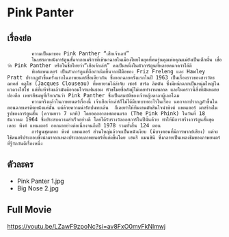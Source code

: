 # Pink Panter

## เรื่องย่อ
            ความเป็นมาของ Pink Panther “เสือเจ้าเลห์” 
            ในบรรดาหนังการ์ตูนสั้นจากอเมริกาที่เข้ามาฉายในเมืองไทยในยุคที่คนรุ่นคุณพ่อคุณแม่ยังเป็นเด็กนั้น เชื่อว่า Pink Panther หรือในชื่อไทยว่า“เสือเจ้าเล่ห์” คงเป็นหนึ่งในตัวการ์ตูนที่หลายคนจดจำได้ดี
            พิงค์แพนเตอร์ เป็นตัวการ์ตูนที่ถือกำเนิดขึ้นจากฝีมือของ Friz Freleng และ Hawley Pratt ปรากฏตัวขึ้นครั้งแรกในภาพยนตร์ชื่อเดียวกัน ซึ่งออกฉายครั้งแรกในปี 1963 เป็นเรื่องราวของสารวัตร ฌาคส์ คลูโซ (Jacques Clouseau) ที่พยายามไล่ล่าจับ เซอร์ ชาร์ล ลิตตัน ซึ่งมีหน้าฉากเป็นหนุ่มใหญ่ในแวดวงไฮโซ แต่ที่แท้จริงแล้วมันคือจอมโจรแฟนธอม หัวขโมยชื่อดังผู้ไม่เคยทำงานพลาด และในคราวนี้สิ่งที่มันหมายปองคือ เพชรสีชมพูที่เรียกกันว่า Pink Panther ซึ่งเป็นสมบัติของเจ้าหญิงดาลาผู้เลอโฉม 
            ความจริงแล้วในภาพยนตร์เรื่องนี้ เจ้าเสือเจ้าเล่ห์ก็ไม่ได้มีบทบาทอะไรในเรื่อง นอกจากปรากฏตัวขึ้นในตอนฉายเครดิตหนังแค่นั้น แต่ด้วยความน่ารักปนทะเล้น  ก็เลยทำให้ทีมงานตัดสินใจนำพิงค์ แพนเตอร์ มาสร้างในรูปของการ์ตูนสั้น (ความยาว 7 นาที) โดยออกอากาศตอนแรก (The Pink Phink) ในวันที่ 18 ธันวาคม 1964 ซึ่งประสบความสำเร็จอย่างดี โดยได้รับรางวัลออสการ์ในปีนั้นด้วย ทำให้มีการสร้างการ์ตูนสั้นชุดเดอะ พิงค์ แพนเตอร์ ออกมาอย่างต่อเนื่องจนถึงปี 1978 รวมทั้งสิ้น 124 ตอน
            การ์ตูนชุดเดอะ พิงค์ แพนเตอร์ ส่วนใหญ่แล้วจะเป็นหนังเงียบ (มีบางตอนที่มีการพากย์เสียง) แต่จะใช้ดนตรีประกอบซึ่งนำมาจากเพลงประกอบภาพยนตร์ที่แต่งขึ้นโดย เฮนรี แมนซินี ซึ่งกลายเป็นเพลงธีมของภาพยนตร์ที่รู้จักกันดีเรื่องหนึ่ง

## ตัวละคร
- Pink Panter 1.jpg
- Big Nose 2.jpg

## Full Movie
https://youtu.be/LZawF9zpoNc?si=av8FxO0myFkNlmwj